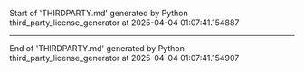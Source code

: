Start of 'THIRDPARTY.md' generated by Python third_party_license_generator at 2025-04-04 01:07:41.154887

----------------------------------------

End of 'THIRDPARTY.md' generated by Python third_party_license_generator at 2025-04-04 01:07:41.154907
